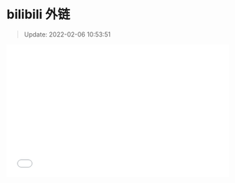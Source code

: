 # bilibili 外链

> Update: 2022-02-06 10:53:51

<div style="position: relative; padding: 30% 45%;">
<iframe style="position: absolute; width: 100%; height: 100%; left: 0; top: 0;" src="//player.bilibili.com/player.html?aid=253251254&bvid=BV1ZY411t7Wa&cid=487298062&page=1&high_quality=1" scrolling="no" border="0" frameborder="no" framespacing="0" allowfullscreen="true"></iframe>
</div>
